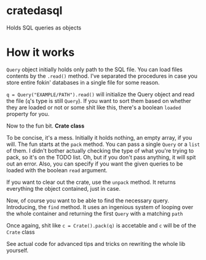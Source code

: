 # cratedasql
Holds SQL queries as objects

# How it works
`Query` object initially holds only path to the SQL file. You can load files contents by the `.read()` method. I've separated the procedures in case you store entire fokin' databases in a single file for some reason.

`q = Query("EXAMPLE/PATH").read()` will initialize the Query object and read the file (`q`'s type is still `Query`). 
If you want to sort them based on whether they are loaded or not or some shit like this, there's a boolean `loaded` property for you.

Now to the fun bit. <b>Crate class</b>

To be concise, it's a mess. Initially it holds nothing, an empty array, if you will.
The fun starts at the `pack` method. You can pass a single `Query` or a `list` of them. I didn't bother actually checking the type of what you're trying to pack, so it's on the TODO list. Oh, but if you don't pass anything, it will spit out an error. Also, you can specify if you want the given queries to be loaded with the boolean `read` argument.

If you want to clear out the crate, use the `unpack` method. It returns everything the object contained, just in case.

Now, of course you want to be able to find the necessary query. Introducing, the `find` method. It uses an ingenious system of looping over the whole container and returning the first `Query` with a matching `path`

Once againg, shit like `c = Crate().pack(q)` is accetable and `c` will be of the `Crate` class

See actual code for advanced tips and tricks on rewriting the whole lib yourself.